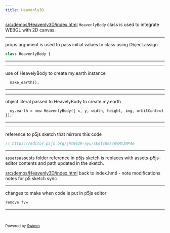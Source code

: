 ```yaml
---
title: Heavenly3D
---
```


<SwmPath>[src/demos/Heavenly3D/index.html](/src/demos/Heavenly3D/index.html)</SwmPath> <SwmToken path="/src/demos/Heavenly3D/index.html" pos="13:7:7" line-data="    &lt;script src=&quot;HeavenlyBody.js?v=38&quot;&gt;&lt;/script&gt;">`HeavenlyBody`</SwmToken> class is used to integrate WEBGL with 2D canvas.&nbsp;&nbsp;

<SwmSnippet path="/src/demos/Heavenly3D/HeavenlyBody.js" line="4">

---

props argument is used to pass initial values to class using Object.assign

```javascript
class HeavenlyBody {
```

---

</SwmSnippet>

<SwmSnippet path="/src/demos/Heavenly3D/a_sketch.js" line="39">

---

use of HeavelyBody to create my.earth instance

```
  make_earth();
```

---

</SwmSnippet>

<SwmSnippet path="src/demos/Heavenly3D/make.js" line="20">

---

object literal passed to HeavelyBody to create my.earth

```
  my.earth = new HeavenlyBody({ x, y, width, height, img, orbitControl });
```

---

</SwmSnippet>

<SwmSnippet path="/src/demos/Heavenly3D/a_sketch.js" line="1">

---

reference to p5js sketch that mirrors this code

```javascript
// https://editor.p5js.org/jht9629-nyu/sketches/6VM5IMP4m
```

---

</SwmSnippet>

<SwmToken path="/src/demos/Heavenly3D/a_sketch.js" pos="12:9:9" line-data="  let path = &#39;../../assets&#39;;">`assets`</SwmToken>assests folder reference in p5js sketch is replaces with assets-p5js-editor contents and path updated in the sketch.

<SwmPath>[src/demos/Heavenly3D/index.html](/src/demos/Heavenly3D/index.html)</SwmPath> back to index.hmtl - note modifications notes for p5 sketch sync

<SwmSnippet path="/src/demos/Heavenly3D/index.html" line="22">

---

changes to make when code is put in p5js editor

```
remove ?v=
```

---

</SwmSnippet>

&nbsp;

<SwmMeta version="3.0.0" repo-id="Z2l0aHViJTNBJTNBcDVtb0xpYnJhcnklM0ElM0Ftb2xhYi1pdHA=" repo-name="p5moLibrary"><sup>Powered by [Swimm](https://app.swimm.io/)</sup></SwmMeta>
